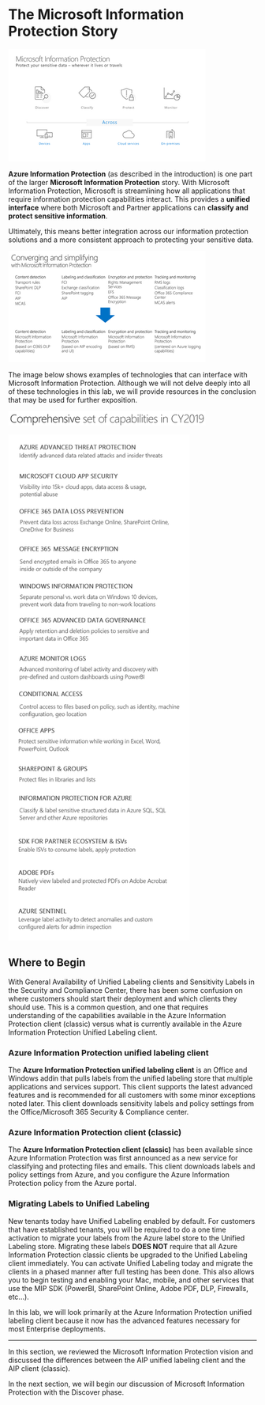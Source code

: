 # The Microsoft Information Protection Story

![](./media/MIPall.png) 

**Azure Information Protection** (as described in the introduction) is one part of the larger **Microsoft Information Protection** story.  With Microsoft Information Protection, Microsoft is streamlining how all applications that require information protection capabilities interact.  This provides a **unified interface** where both Microsoft and Partner applications can **classify and protect sensitive information**. 

Ultimately, this means better integration across our information protection solutions and a more consistent approach to protecting your sensitive data.

![](./media/MIPsimplify.png) 

The image below shows examples of technologies that can interface with Microsoft Information Protection. Although we will not delve deeply into all of these technologies in this lab, we will provide resources in the conclusion that may be used for further exposition.  

![](./media/MIPCapabilities.png)

![](./media/MIP.png) 

## Where to Begin

With General Availability of Unified Labeling clients and Sensitivity Labels in the Security and Compliance Center, there has been some confusion on where customers should start their deployment and which clients they should use. This is a common question, and one that requires understanding of the capabilities available in the Azure Information Protection client (classic) versus what is currently available in the Azure Information Protection Unified Labeling client. 

### Azure Information Protection unified labeling client 

The **Azure Information Protection unified labeling client** is an Office and Windows addin that pulls labels from the unified labeling store that multiple applications and services support. This client supports the latest advanced features and is recommended for all customers with some minor exceptions noted later. This client downloads sensitivity labels and policy settings from the Office/Microsoft 365 Security & Compliance center. 

### Azure Information Protection client (classic) 

The **Azure Information Protection client (classic)** has been available since Azure Information Protection was first announced as a new service for classifying and protecting files and emails. This client downloads labels and policy settings from Azure, and you configure the Azure Information Protection policy from the Azure portal. 

### Migrating Labels to Unified Labeling

New tenants today have Unified Labeling enabled by default.  For customers that have established tenants, you will be required to do a one time activation to migrate your labels from the Azure label store to the Unified Labeling store.  Migrating these labels **DOES NOT** require that all Azure Information Protection classic clients be upgraded to the Unified Labeling client immediately.  You can activate Unified Labeling today and migrate the clients in a phased manner after full testing has been done.  This also allows you to begin testing and enabling your Mac, mobile, and other services that use the MIP SDK (PowerBI, SharePoint Online, Adobe PDF, DLP, Firewalls, etc...).

In this lab, we will look primarily at the Azure Information Protection unified labeling client because it now has the advanced features necessary for most Enterprise deployments. 

---
In this section, we reviewed the Microsoft Information Protection vision and discussed the differences between the AIP unified labeling client and the AIP client (classic).

In the next section, we will begin our discussion of Microsoft Information Protection with the Discover phase.
